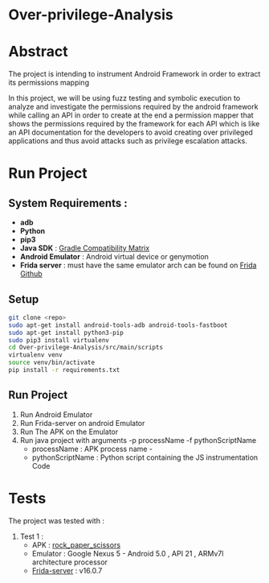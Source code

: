 Over-privilege-Analysis
===

# Abstract 
The project is intending to instrument Android Framework in order to extract its permissions mapping

In this project, we will be using fuzz testing and symbolic execution to analyze and investigate the permissions required by the android framework while calling an API in order to create at the end a permission mapper that shows the permissions required by the framework for each API which is like an API documentation for the developers to avoid creating over privileged applications and thus avoid attacks such as privilege escalation attacks.

# Run Project  
## System Requirements :
* **adb** 
* **Python**
* **pip3**
* **Java SDK** : [Gradle Compatibility Matrix](https://docs.gradle.org/current/userguide/compatibility.html#:~:text=A%20Java%20version%20between%208,compilation%20and%20forked%20test%20execution.)
* **Android Emulator** : Android virtual device or genymotion 
* **Frida server** : must have the same emulator arch can be found on [Frida Github](https://github.com/frida/frida/releases)
## Setup
```bash 
git clone <repo>
sudo apt-get install android-tools-adb android-tools-fastboot
sudo apt-get install python3-pip
sudo pip3 install virtualenv 
cd Over-privilege-Analysis/src/main/scripts
virtualenv venv 
source venv/bin/activate
pip install -r requirements.txt
```
## Run Project 
1. Run Android Emulator
2. Run Frida-server on android Emulator
3. Run The APK on the Emulator
4. Run java project with arguments -p processName -f pythonScriptName
   * processName : APK process name - 
   * pythonScriptName : Python script containing the JS instrumentation Code
# Tests
The project was tested with :
1. Test 1 :
   * APK : [rock_paper_scissors](https://github.com/ctfs/write-ups-2015/tree/master/seccon-quals-ctf-2015/binary/reverse-engineering-android-apk-1)
   * Emulator : Google Nexus 5 - Android 5.0 , API 21 ,  ARMv7l architecture processor
   * [Frida-server](https://github.com/frida/frida/releases/download/16.0.7/frida-server-16.0.7-android-arm.xz) :  v16.0.7

